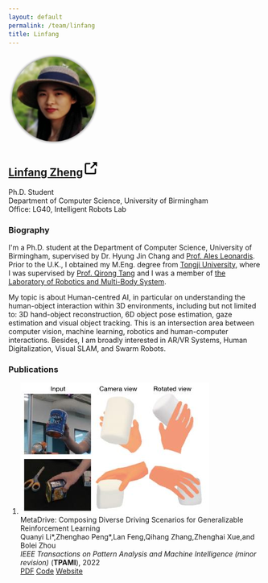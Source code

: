 ```yaml
---
layout: default
permalink: /team/linfang
title: Linfang
---
```

<section>
<div class="row">
        <div class="col-sm-3">
            <img style="width: 180px;border-radius: 170px" src="/assets/img/team/Linfang.jpg">
        </div>
        <div class="col-sm-9">
            <h1 class="post-title">
            <a href=""><b>Linfang Zheng</b></a><span class="hover-icon"><svg height="30" class="octicon octicon-link-external" viewBox="0 0 16 16" version="1.1" width="30" aria-hidden="true"><path fill-rule="evenodd" d="M10.604 1h4.146a.25.25 0 01.25.25v4.146a.25.25 0 01-.427.177L13.03 4.03 9.28 7.78a.75.75 0 01-1.06-1.06l3.75-3.75-1.543-1.543A.25.25 0 0110.604 1zM3.75 2A1.75 1.75 0 002 3.75v8.5c0 .966.784 1.75 1.75 1.75h8.5A1.75 1.75 0 0014 12.25v-3.5a.75.75 0 00-1.5 0v3.5a.25.25 0 01-.25.25h-8.5a.25.25 0 01-.25-.25v-8.5a.25.25 0 01.25-.25h3.5a.75.75 0 000-1.5h-3.5z"></path></svg></span>
            </h1>
            <p class="desc"></p>
            <p>Ph.D. Student<br>Department of Computer Science, University of Birmingham <br>Office: LG40, Intelligent Robots Lab</p>
            <div class="desc float-left">
            <div class="social">
                <div class="contact-icons">
                <a href="mailto:ZXZ064@student.bham.ac.uk"><i class="fas fa-envelope"></i></a>
                <!-- <a href="assets/pdf/cv.pdf"><i class="ai ai-cv"></i></a> -->
                <a href="https://scholar.google.co.uk/citations?hl=zh-CN&user=B1mu6ugAAAAJ" target="_blank" title="Google Scholar"><i class="ai ai-google-scholar"></i></a>
                <a href="https://github.com/ZhongqunZHANG" target="_blank" title="GitHub"><i class="fab fa-github"></i></a>
                <a href="https://twitter.com/Zhongqun_ZHANG" target="_blank" title="Twitter"><i class="fab fa-twitter"></i></a>
                <!-- <a href="https://www.linkedin.com/in/zhenanf" target="_blank" title="LinkedIn"><i class="fab fa-linkedin"></i></a> -->
                </div>
                </div>
            </div>
        </div>
    </div>
</section>

### **Biography**

I'm a Ph.D. student at the Department of Computer Science, University of Birmingham, supervised by Dr. Hyung Jin Chang and [Prof. Ales Leonardis](https://www.cs.bham.ac.uk/~leonarda/). Prior to the U.K., I obtained my M.Eng. degree from [Tongji University](https://www.tongji.edu.cn/), where I was supervised by [Prof. Qirong Tang](http://robotics-tongji.org/members/qtang) and I was a member of [the Laboratory of Robotics and Multi-Body System](http://robotics-tongji.org/).

My topic is about Human-centred AI, in particular on understanding the human-object interaction within 3D environments, including but not limited to: 3D hand-object reconstruction, 6D object pose estimation, gaze estimation and visual object tracking. This is an intersection area between computer vision, machine learning, robotics and human-computer interactions. Besides, I am broadly interested in AR/VR Systems, Human Digitalization, Visual SLAM, and Swarm Robots.

<!-- ### **News**
- [05/2021] I will be serving as one of the Technical Committee for [Visual Object Tracking (VOT) Challenge](https://www.votchallenge.net/vot2021/index.html) at ICCV 2021 -->

### **Publications**

<section>
    <div class="publications">
        <ol class="bibliography">
            <li>
            <div class="row">
            <div class="col-sm-2 teaser">
                <img src="../../assets/img/team/Elden/EldenCVPR22.jpg" class="teaser img-fluid z-depth-1">
            </div>
            <div id="li2021metadrive" class="col-sm-9">
                <div class="title">MetaDrive: Composing Diverse Driving Scenarios for Generalizable Reinforcement Learning</div>
                <div class="author">Quanyi Li*,Zhenghao Peng*,Lan Feng,Qihang Zhang,Zhenghai Xue,and Bolei Zhou
                </div>
                <div class="periodical">
                <em>IEEE Transactions on Pattern Analysis and Machine Intelligence (minor revision)</em>
                (<b>TPAMI</b>), 2022
                </div>
                <div class="links">
                <a href="https://arxiv.org/pdf/2109.12674" class="btn btn-sm z-depth-0 waves-effect waves-light" role="button" target="_blank">PDF</a>
                <a href="https://github.com/metadriverse/metadrive" class="btn btn-sm z-depth-0 waves-effect waves-light" role="button" target="_blank">Code</a>
                <a href="https://metadriverse.github.io/metadrive" class="btn btn-sm z-depth-0 waves-effect waves-light" role="button" target="_blank">Website</a>
                </div>
            </div>
            </div>
            </li>
        </ol>
    </div>
</section>